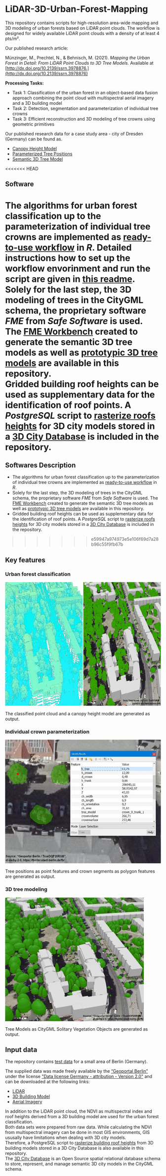 # LiDAR-3D-Urban-Forest-Mapping
This repository contains scripts for high-resolution area-wide mapping and 3D modeling of urban forests based on LiDAR point clouds. 
The workflow is designed for widely available LiDAR point clouds with a density of at least 4 pts/m². 

Our published research article:

Münzinger, M., Prechtel, N., & Behnisch, M. (2021). *Mapping the Urban Forest in Detail: From LiDAR Point Clouds to 3D Tree Models.* Available at [http://dx.doi.org/10.2139/ssrn.3978876.](http://dx.doi.org/10.2139/ssrn.3978876) 

**Processing Tasks:** 

* Task 1: Classification of the urban forest in an object-based data fusion approach combining the point cloud with multispectral aerial imagery and a 3D building model
* Task 2: Detection, segmentation and parameterization of individual tree crowns 
* Task 3: Efficient reconstruction and 3D modeling of tree crowns using geometric primitives


Our published research data for a case study area - city of Dresden (Germany) can be found as.

* [Canopy Height Model](https://zenodo.org/record/7536524)
* [Parameterized Tree Positions](https://zenodo.org/record/7536550)
* [Semantic 3D Tree Model](https://zenodo.org/record/7536562)

<<<<<<< HEAD

## Software 
The algorithms for urban forest classification up to the parameterization of individual tree crowns are implemented as [ready-to-use workflow](/src/R/urban_forests_classification_and_crown_parameterization.Rmd) in *R*. Detailed instructions how to set up the workflow envorinment and run the script are given in [this readme](/src/R/how-to-run_workflow.md).  
Solely for the last step, the 3D modeling of trees in the CityGML schema, the proprietary software *FME* from *Safe Software* is used. The [FME Workbench](/src/fme_workbench/Create_3D_Tree_Models_geojson2citygml.fmw) created to generate the semantic 3D tree models as well as [prototypic 3D tree models](/data/tree_prototypes) are available in this repository.  
Gridded building roof heights can be used as supplementary data for the identification of roof points. A *PostgreSQL* script to [rasterize roofs heights](/src/postgresql/3DCityDB_rasterize_lod2_roof_heights.pgsql) for 3D city models stored in a [3D City Database](https://www.3dcitydb.org/3dcitydb/) is included in the repository.
=======

## Softwares Description 
* The algorithms for urban forest classification up to the parameterization of individual tree crowns are implemented as [ready-to-use workflow](/src/R/urban_forests_classification_and_crown_parameterization.Rmd) in *R*.  
* Solely for the last step, the 3D modeling of trees in the CityGML schema, the proprietary software *FME* from *Safe Software* is used. The [FME Workbench](/src/fme_workbench/Create_3D_Tree_Models_geojson2citygml.fmw) created to generate the semantic 3D tree models as well as [prototypic 3D tree models](/data/tree_prototypes) are available in this repository.  
* Gridded building roof heights can be used as supplementary data for the identification of roof points. A *PostgreSQL* script to [rasterize roofs heights](/src/postgresql/3DCityDB_rasterize_lod2_roof_heights.pgsql) for 3D city models stored in a [3D City Database](https://www.3dcitydb.org/3dcitydb/) is included in the repository.

>>>>>>> e59947a974973e5e106f69d7a28b96c55f9fb67b


## Key features
### Urban forest classification

<img src="images/classification.jpg" height="400">

The classified point cloud and a canopy height model are generated as output.


### Individual crown parameterization

<img src="images/parameterization.jpg" height="400">

Tree positions as point features and crown segments as polygon features are generated as output.


### 3D tree modeling

<img src="images/modeling.jpg" height="400">

Tree Models as CityGML Solitary Vegetation Objects are generated as output.


## Input data
The repository contains [test data](/data) for a small area of Berlin (Germany). 

The supplied data was made freely available by the [“Geoportal Berlin”](https://fbinter.stadt-berlin.de/fb/index.jsp) under the license ["Data license Germany - attribution - Version 2.0"](https://www.govdata.de/dl-de/by-2-0) and can be downloaded at the following links:

* [LiDAR](https://fbinter.stadt-berlin.de/fb/berlin/service_intern.jsp?id=a_als@senstadt&type=FEED)
* [3D Building Model](https://fbinter.stadt-berlin.de/fb/berlin/service_intern.jsp?id=a_lod2@senstadt&type=FEED)
* [Aerial Imagery](https://fbinter.stadt-berlin.de/fb/berlin/service_intern.jsp?id=a_luftbild2020_true_cir@senstadt&type=FEED)

In addition to the LiDAR point cloud, the NDVI as multispectral index and roof heights derived from a 3D building model are used for the urban forest classification.   
Both data sets were prepared from raw data. While calculating the NDVI from multispectral imagery can be done in most GIS environments, GIS ususally have limitations when dealing with 3D city models.  
Therefore, a PostgreSQL script to  [rasterize building roof heights](/src/postgresql/3DCityDB_rasterize_lod2_roof_heights.pgsql) from 3D building models stored in a 3D City Database is also available in this repository.  
The [3D City Database](https://www.3dcitydb.org/3dcitydb/) is an Open Source spatial relational database schema to store, represent, and manage semantic 3D city models in the CityGML schema.

